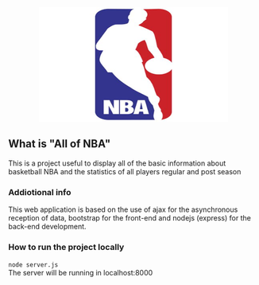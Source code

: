 <p align="center">
    <img src="https://github.com/A-mangio/NBA/blob/master/public/images/favicon.ico" width=380 height=230>
</p>

## What is "All of NBA"
This is a project useful to display all of the basic information about basketball NBA and the statistics of all players regular and post season

### Addiotional info
This web application is based on the use of ajax for the asynchronous reception of data, bootstrap for the front-end and nodejs (express) for the back-end development.

### How to run the project locally
`node server.js` <br>
The server will be running in localhost:8000
